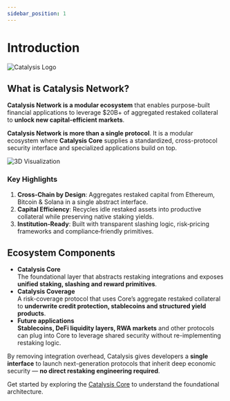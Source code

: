 ```yaml
---
sidebar_position: 1
---
```


# Introduction

<div style={{textAlign: 'center'}}>

![Catalysis Logo](/img/catalysis.png)

</div>

## What is Catalysis Network?

**Catalysis Network is a modular ecosystem** that enables purpose-built financial applications to leverage $20B+ of aggregated restaked collateral to **unlock new capital-efficient markets**.

**Catalysis Network is more than a single protocol**. It is a modular ecosystem where **Catalysis Core** supplies a standardized, cross-protocol security interface and specialized applications build on top.

![3D Visualization](/img/Catalysis-Network.svg)

### Key Highlights

1. **Cross‑Chain by Design**: Aggregates restaked capital from Ethereum, Bitcoin & Solana in a single abstract interface.
2. **Capital Efficiency**: Recycles idle restaked assets into productive collateral while preserving native staking yields.
3. **Institution‑Ready**: Built with transparent slashing logic, risk‑pricing frameworks and compliance‑friendly primitives.

## Ecosystem Components

- **Catalysis Core**  
  The foundational layer that abstracts restaking integrations and exposes **unified staking, slashing and reward primitives**.
- **Catalysis Coverage**  
  A risk-coverage protocol that uses Core’s aggregate restaked collateral to **underwrite credit protection, stablecoins and structured yield products**.
- **Future applications**  
  **Stablecoins, DeFi liquidity layers, RWA markets** and other protocols can plug into Core to leverage shared security without re-implementing restaking logic.

By removing integration overhead, Catalysis gives developers a **single interface** to launch next-generation protocols that inherit deep economic security — **no direct restaking engineering required**.

Get started by exploring the [Catalysis Core](./catalysis-core/overview.md) to understand the foundational architecture.
